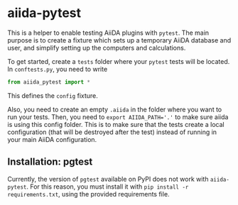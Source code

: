 # aiida-pytest

This is a helper to enable testing AiiDA plugins with ``pytest``. The main purpose is to create a fixture which sets up a temporary AiiDA database and user, and simplify setting up the computers and calculations.

To get started, create a ``tests`` folder where your ``pytest`` tests will be located. In ``conftests.py``, you need to write

```python
from aiida_pytest import *
```

This defines the ``config`` fixture.

Also, you need to create an empty ``.aiida`` in the folder where you want to run your tests. Then, you need to ``export AIIDA_PATH='.'`` to make sure aiida is using this config folder. This is to make sure that the tests create a local configuration (that will be destroyed after the test) instead of running in your main AiiDA configuration.

## Installation: pgtest

Currently, the version of ``pgtest`` available on PyPI does not work with ``aiida-pytest``. For this reason, you must install it with ``pip install -r requirements.txt``, using the provided requirements file.
